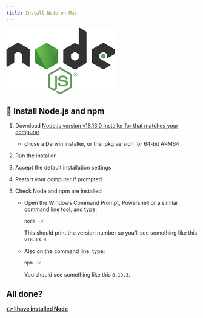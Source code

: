 ```yaml
---
title: Install Node on Mac
---
```


![Node js logo](nodejs.png)

## :dvd: Install Node.js and npm

1. Download [Node.js version v18.13.0 Installer for that matches your computer](https://nodejs.org/download/release/v18.13.0/)
   - chose a Darwin installer, or the .pkg version for 64-bit ARM64
     
     
1. Run the installer

1. Accept the default installation settings

1. Restart your computer if prompted

1. Check Node and npm are installed

   - Open the Windows Command Prompt, Powershell or a similar command line tool, and type:

     ```bash
     node -v
     ```

     This should print the version number so you’ll see something like this `v18.13.0`.

   - Also on the command line, type:

     ```bash
     npm -v
     ```

     You should see something like this `8.19.3`.

## All done?

__[:point_right: I have installed Node](../c1e4/c1e4.md)__
